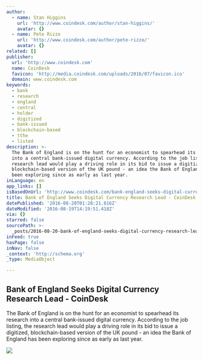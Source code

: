 ```yaml
---
author:
  - name: Stan Higgins
    url: 'http://www.coindesk.com/author/stan-higgins/'
    avatar: {}
  - name: Pete Rizzo
    url: 'http://www.coindesk.com/author/pete-rizzo/'
    avatar: {}
related: []
publisher:
  url: 'http://www.coindesk.com'
  name: CoinDesk
  favicon: 'http://media.coindesk.com/uploads/2016/07/favicon.ico'
  domain: www.coindesk.com
keywords:
  - bank
  - research
  - england
  - central
  - holder
  - digitized
  - bank-issued
  - blockchain-based
  - tthe
  - listed
description: >-
  The Bank of England is on the hunt for an economist to spearhead its research
  into a central bank-issued digital currency. According to the job listing, the
  research lead would play a driving role in its bid to issue a digitized,
  blockchain-based version of the UK pound - an idea the Bank of England has
  been exploring since as early as last year.
inLanguage: en
app_links: []
isBasedOnUrl: 'http://www.coindesk.com/bank-england-seeks-digital-currency-research-lead/'
title: Bank of England Seeks Digital Currency Research Lead - CoinDesk
datePublished: '2016-08-20T01:28:21.816Z'
dateModified: '2016-08-19T14:19:51.418Z'
via: {}
starred: false
sourcePath: >-
  _posts/2016-08-20-bank-of-england-seeks-digital-currency-research-lead-coind.md
inFeed: true
hasPage: false
inNav: false
_context: 'http://schema.org'
_type: MediaObject

---
```

<article style=""><h1>Bank of England Seeks Digital Currency Research Lead - CoinDesk</h1><p>The Bank of England is on the hunt for an economist to spearhead its research into a central bank-issued digital currency. According to the job listing, the research lead would play a driving role in its bid to issue a digitized, blockchain-based version of the UK pound - an idea the Bank of England has been exploring since as early as last year.</p><img src="https://media.coindesk.com/uploads/2016/08/bank-of-england-england-e1471614646823.jpg" /></article>